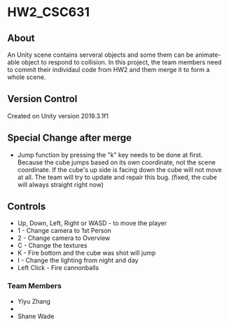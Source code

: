 # HW2_CSC631

## About
An Unity scene contains serveral objects and some them can be animate-able object to respond to collision. In this project, the team members need to commit their individaul code from HW2 and them merge it to form a whole scene.

## Version Control
Created on Unity version 2019.3.1f1

## Special Change after merge
- Jump function by pressing the "k" key needs to be done at first. Because the cube jumps based on its own coordinate, not the scene coordinate. If the cube's up side is facing down the cube will not move at all. The team will try to update and repair this bug. (fixed, the cube will always straight right now)


## Controls
- Up, Down, Left, Right or WASD - to move the player
- 1 - Change camera to 1st Person 
- 2 - Change camera to Overview
- C - Change the textures
- K - Fire bottom and the cube was shot will jump 
- I - Change the lighting from night and day
- Left Click - Fire cannonballs

### Team Members
- Yiyu Zhang
- 
- Shane Wade
